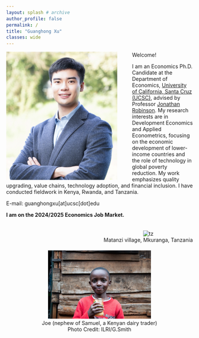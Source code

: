 ```yaml
---
layout: splash # archive
author_profile: false
permalink: /
title: "Guanghong Xu"
classes: wide
---
```


<img src="/images/xgh.jpg" width="300" align="left" style="display: block; margin-right: 40px;" /> 

Welcome! 

I am an Economics Ph.D. Candidate at the Department of Economics, [University of California, Santa Cruz (UCSC)](https://economics.ucsc.edu/), advised by Professor [Jonathan Robinson](https://sites.google.com/view/jmrtwo/home). My research interests are in Development Economics and Applied Econometrics, focusing on the economic development of lower-income countries and the role of technology in global poverty reduction. My work emphasizes quality upgrading, value chains, technology adoption, and financial inclusion. I have conducted fieldwork in Kenya, Rwanda, and Tanzania.

E-mail: guanghongxu[at]ucsc[dot]edu

**I am on the 2024/2025 Economics Job Market.**

<div style="clear: both;"></div>

<!-- Images aligned to the right and stacked vertically -->
<div style="display: flex; flex-direction: column; align-items: flex-end; margin-top: 20px;">
    <div style="text-align: center; margin-bottom: 20px;">
        <img src="/images/tz2.jpeg" alt="tz" style="width: 65%;">
        <figcaption>Matanzi village, Mkuranga, Tanzania</figcaption>
    </div>
    <div style="text-align: center;">
        <img src="/images/Kenyamilk_small.jpg" alt="ke" style="width: 55%;">
        <figcaption>Joe (nephew of Samuel, a Kenyan dairy trader)</figcaption>
        <figcaption>Photo Credit: ILRI/G.Smith</figcaption>
    </div>
</div>

<!--
<div style="display:flex">
     <div style="flex:1;padding-left:300px;">
				<img src="/images/tz2.jpeg" alt="tz" style="width:65%">
				<figcaption>Matanzi village, Mkuranga, Tanzania</figcaption>
     </div>
     <div style="flex:1;">
				<img src="/images/Kenyamilk_small.jpg" alt="ke" style="width:55%">
				<figcaption>Joe(nephew of Samuel, a Kenyan dairy trader)</figcaption>
				<figcaption>Photo Credit: ILRI/G.Smith</figcaption>
     </div>
</div>
-->






